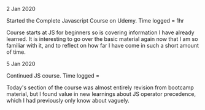 2 Jan 2020

Started the Complete Javascript Course on Udemy. Time logged = 1hr

Course starts at JS for beginners so is covering information I have already learned. It is interesting to go over the basic material again now that I am so familiar with it, and to reflect on how far I have come in such a short amount of time. 


5 Jan 2020

Continued JS course. Time logged = 

Today's section of the course was almost entirely revision from bootcamp material, but I found value in new learnings about JS operator precedence, which I had previously only know about vaguely. 
